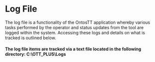 # Log File

The log file is a functionality of the OntosTT application whereby various tasks performed by the operator and status updates from the tool are logged within the system. Accessing these logs and details on what is tracked is outlined below.

#### The log file items are tracked via a text file located in the following directory: C:\OTT\_PLUS\Logs
